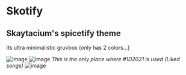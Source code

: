 # Skotify
## Skaytacium's spicetify theme

Its ultra minimalistic gruvbox (only has 2 colors...)

![image](https://user-images.githubusercontent.com/58383260/154316429-3d0e1def-c25b-4b58-8473-9fa543960733.png)
![image](https://user-images.githubusercontent.com/58383260/154316434-c5a7c205-b93a-443e-8a1d-a18d12b12ccc.png)
*This is the only place where #1D2021 is used (Liked songs)*
![image](https://user-images.githubusercontent.com/58383260/154316439-1f54e174-42e9-4293-a01d-a545ebb57f02.png)
